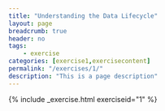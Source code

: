 ```yaml
---
title: "Understanding the Data Lifecycle"
layout: page
breadcrumb: true
header: no
tags:
    - exercise
categories: [exercise1,exercisecontent]
permalink: "/exercises/1/"
description: "This is a page description"
---
```

{% include _exercise.html exerciseid="1" %}